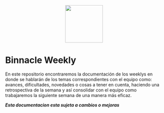 <div align="center">
  <img src="https://www.drupal.org/files/styles/grid-3-2x/public/serempre-logomark-color%20%282%29.png?itok=YQQSUwXt" width="120" height="120px"/>
</div>

# Binnacle Weekly 

<p>En este repositorio encontraremos la documentación de los weeklys en donde se hablarán de los temas correspondientes con el equipo como: avances, dificultades, novedades o cosas a tener en cuenta, haciendo una retrospectiva de la semana y así consolidar con el equipo como trabajaremos la siguiente semana de una manera más eficaz.<p>

***Esta documentacion esta sujeta a cambios o mejoras***